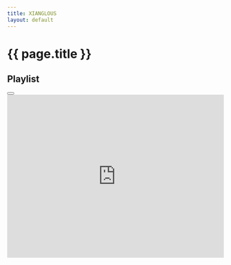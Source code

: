 ```yaml
---
title: XIANGLOUS
layout: default
---
```


# {{ page.title }}

<div id="playlist" class="sectionFrame">
    <h2>Playlist</h2>
    <div class="collapsible">
        <button id="playlistButton" class="collapsibleButton"></button>
        <div id="playlistContent" class="collapsibleContent">
        <iframe src="https://open.spotify.com/embed/track/3P3UA61WRQqwCXaoFOTENd" width="100%" height="380" frameBorder="0" allowtransparency="true" allow="encrypted-media"></iframe>
        </div>
    </div>
</div>
